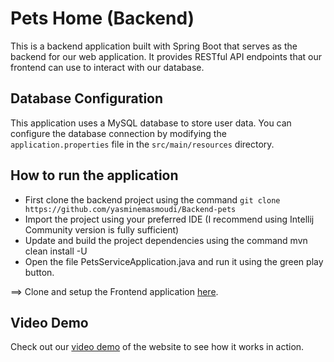 # Pets Home (Backend)
This is a backend application built with Spring Boot that serves as the backend for our web application. 
It provides RESTful API endpoints that our frontend can use to interact with our database.

## Database Configuration
This application uses a MySQL database to store user data. 
You can configure the database connection by modifying the `application.properties` file in the `src/main/resources` directory. 

## How to run the application
* First clone the backend project using the command `git clone https://github.com/yasminemasmoudi/Backend-pets`
* Import the project using your preferred IDE (I recommend using Intellij Community version is fully sufficient)
* Update and build the project dependencies using the command mvn clean install -U
* Open the file PetsServiceApplication.java and run it using the green play button.

==> Clone and setup the Frontend application [here](https://github.com/sarrazaghbib/animal-frontend).


## Video Demo
Check out our [video demo](https://www.youtube.com/watch?v=Xia0290zFRA) of the website to see how it works in action.



